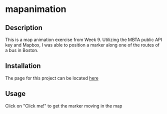 # mapanimation
## Description
This is a map animation exercise from Week 9. Utilizing the MBTA public API key and Mapbox, I was able to position a marker along one of the routes of a bus in Boston.

## Installation
The page for this project can be located [here](https://vghsieh.github.io/mapanimation/)

## Usage
Click on "Click me!" to get the marker moving in the map